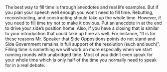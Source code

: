 The best way to fill time is through anecdotes and real life examples. But if you plan your speech well enough you won’t need to fill time. Rebutting, reconstructing, and constructing should take up the whole time. However, if you need to fill time try not to make it obvious. Put an anecdote in at the end to drive your side’s position home. Also, if you have a closing that is similar to your introduction that could take up time as well. For instance, “It is for these reasons Mr. Speaker that Side Oppositions points do not stand and Side Government remains in full support of the resolution (such and such)”. Filling time is something we will work on more especially when we start running rounds with unabridged time. Most of you didn’t even speak for your whole time which is only half of the time you normally need to speak for in a real debate.
